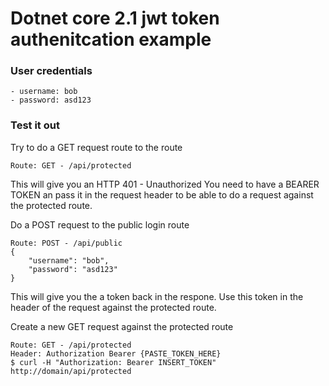 # Dotnet core 2.1 jwt token authenitcation example
### User credentials
    - username: bob
    - password: asd123

### Test it out

Try to do a GET request route to the route
```
Route: GET - /api/protected
```
This will give you an HTTP 401 - Unauthorized
You need to have a BEARER TOKEN an pass it in the request header to be able to do a request against the protected route.

Do a POST request to the public login route
```
Route: POST - /api/public
{
    "username": "bob",
    "password": "asd123"
}
```
This will give you the a token back in the respone.
Use this token in the header of the request against the protected route.

Create a new GET request against the protected route
```
Route: GET - /api/protected
Header: Authorization Bearer {PASTE_TOKEN_HERE}
$ curl -H "Authorization: Bearer INSERT_TOKEN" http://domain/api/protected
```